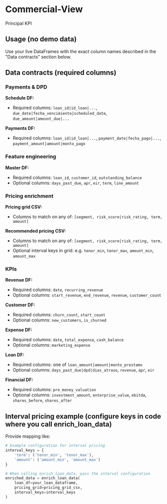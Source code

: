 # Commercial-View
Principal KPI

## Usage (no demo data)

Use your live DataFrames with the exact column names described in the "Data contracts" section below.

## Data contracts (required columns)

### Payments & DPD

**Schedule DF:**
- Required columns: `loan_id|id_loan|...`, `due_date|fecha_vencimiento|scheduled_date`, `due_amount|amount_due|...`

**Payments DF:**
- Required columns: `loan_id|id_loan|...`, `payment_date|fecha_pago|...`, `payment_amount|amount|monto_pago`

### Feature engineering

**Master DF:**
- Required columns: `loan_id`, `customer_id`, `outstanding_balance`
- Optional columns: `days_past_due`, `apr`, `eir`, `term`, `line_amount`

### Pricing enrichment

**Pricing grid CSV:**
- Columns to match on any of: `[segment, risk_score|risk_rating, term, amount]`

**Recommended pricing CSV:**
- Columns to match on any of: `[segment, risk_score|risk_rating, term, amount]`
- Optional interval keys in grid: e.g. `tenor_min`, `tenor_max`, `amount_min`, `amount_max`

### KPIs

**Revenue DF:**
- Required columns: `date`, `recurring_revenue`
- Optional columns: `start_revenue`, `end_revenue`, `revenue`, `customer_count`

**Customer DF:**
- Required columns: `churn_count`, `start_count`
- Optional columns: `new_customers`, `is_churned`

**Expense DF:**
- Required columns: `date`, `total_expense`, `cash_balance`
- Optional columns: `marketing_expense`

**Loan DF:**
- Required columns: one of `loan_amount|amount|monto_prestamo`
- Optional columns: `days_past_due|dpd|dias_atraso`, `revenue`, `apr`, `eir`

**Financial DF:**
- Required columns: `pre_money_valuation`
- Optional columns: `investment_amount`, `enterprise_value`, `ebitda`, `shares_before`, `shares_after`

## Interval pricing example (configure keys in code where you call enrich_loan_data)

Provide mapping like:

```python
# Example configuration for interval pricing
interval_keys = {
    'term': ('tenor_min', 'tenor_max'),
    'amount': ('amount_min', 'amount_max')
}

# When calling enrich_loan_data, pass the interval configuration
enriched_data = enrich_loan_data(
    loan_df=your_loan_dataframe,
    pricing_grid=pricing_grid_csv,
    interval_keys=interval_keys
)
```
